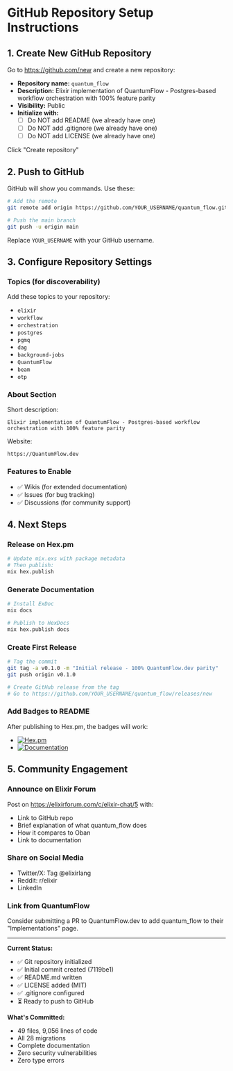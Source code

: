 # GitHub Repository Setup Instructions

## 1. Create New GitHub Repository

Go to https://github.com/new and create a new repository:

- **Repository name:** `quantum_flow`
- **Description:** Elixir implementation of QuantumFlow - Postgres-based workflow orchestration with 100% feature parity
- **Visibility:** Public
- **Initialize with:**
  - [ ] Do NOT add README (we already have one)
  - [ ] Do NOT add .gitignore (we already have one)
  - [ ] Do NOT add LICENSE (we already have one)

Click "Create repository"

## 2. Push to GitHub

GitHub will show you commands. Use these:

```bash
# Add the remote
git remote add origin https://github.com/YOUR_USERNAME/quantum_flow.git

# Push the main branch
git push -u origin main
```

Replace `YOUR_USERNAME` with your GitHub username.

## 3. Configure Repository Settings

### Topics (for discoverability)
Add these topics to your repository:
- `elixir`
- `workflow`
- `orchestration`
- `postgres`
- `pgmq`
- `dag`
- `background-jobs`
- `QuantumFlow`
- `beam`
- `otp`

### About Section
Short description:
```
Elixir implementation of QuantumFlow - Postgres-based workflow orchestration with 100% feature parity
```

Website:
```
https://QuantumFlow.dev
```

### Features to Enable
- ✅ Wikis (for extended documentation)
- ✅ Issues (for bug tracking)
- ✅ Discussions (for community support)

## 4. Next Steps

### Release on Hex.pm
```bash
# Update mix.exs with package metadata
# Then publish:
mix hex.publish
```

### Generate Documentation
```bash
# Install ExDoc
mix docs

# Publish to HexDocs
mix hex.publish docs
```

### Create First Release
```bash
# Tag the commit
git tag -a v0.1.0 -m "Initial release - 100% QuantumFlow.dev parity"
git push origin v0.1.0

# Create GitHub release from the tag
# Go to https://github.com/YOUR_USERNAME/quantum_flow/releases/new
```

### Add Badges to README
After publishing to Hex.pm, the badges will work:
- [![Hex.pm](https://img.shields.io/hexpm/v/quantum_flow.svg)](https://hex.pm/packages/quantum_flow)
- [![Documentation](https://img.shields.io/badge/docs-hexpm-blue.svg)](https://hexdocs.pm/quantum_flow)

## 5. Community Engagement

### Announce on Elixir Forum
Post on https://elixirforum.com/c/elixir-chat/5 with:
- Link to GitHub repo
- Brief explanation of what quantum_flow does
- How it compares to Oban
- Link to documentation

### Share on Social Media
- Twitter/X: Tag @elixirlang
- Reddit: r/elixir
- LinkedIn

### Link from QuantumFlow
Consider submitting a PR to QuantumFlow.dev to add quantum_flow to their "Implementations" page.

---

**Current Status:**
- ✅ Git repository initialized
- ✅ Initial commit created (7119be1)
- ✅ README.md written
- ✅ LICENSE added (MIT)
- ✅ .gitignore configured
- ⏳ Ready to push to GitHub

**What's Committed:**
- 49 files, 9,056 lines of code
- All 28 migrations
- Complete documentation
- Zero security vulnerabilities
- Zero type errors
